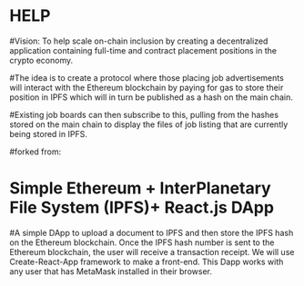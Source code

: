 # HELP

#Vision: To help scale on-chain inclusion by creating a decentralized application containing full-time and contract placement positions in the crypto economy.

#The idea is to create a protocol where those placing job advertisements will interact with the Ethereum blockchain by paying for gas to store their position in IPFS which will in turn be published as a hash on the main chain.

#Existing job boards can then subscribe to this, pulling from the hashes stored on the main chain to display the files of job listing that are currently being stored in IPFS.

#forked from:
# Simple Ethereum + InterPlanetary File System (IPFS)+ React.js DApp

#A simple DApp to upload a document to IPFS and then store the IPFS hash on the Ethereum blockchain. Once the IPFS hash number is sent to the Ethereum blockchain, the user will receive a transaction receipt. We will use Create-React-App framework to make a front-end. This Dapp works with any user that has MetaMask installed in their browser.
